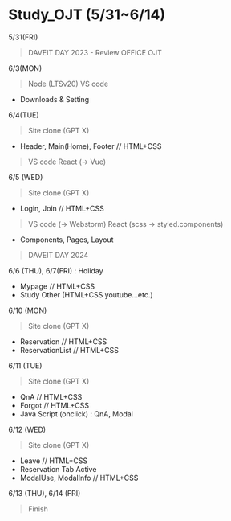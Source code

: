 # Study_OJT (5/31~6/14)

5/31(FRI)
> DAVEIT DAY 2023 - Review
> OFFICE OJT

6/3(MON)
> Node (LTSv20)
> VS code
- Downloads & Setting

6/4(TUE)
> Site clone (GPT X)
- Header, Main(Home), Footer // HTML+CSS
> VS code
> React (→ Vue)

6/5 (WED)
> Site clone (GPT X)
- Login, Join // HTML+CSS
> VS code (→ Webstorm)
> React (scss → styled.components)
- Components, Pages, Layout 

> DAVEIT DAY 2024 

6/6 (THU), 6/7(FRI) : Holiday
- Mypage // HTML+CSS
- Study Other (HTML+CSS youtube...etc.)

6/10 (MON)
> Site clone (GPT X)
- Reservation // HTML+CSS
- ReservationList // HTML+CSS

6/11 (TUE)
> Site clone (GPT X)
- QnA // HTML+CSS
- Forgot // HTML+CSS
- Java Script (onclick) : QnA, Modal

6/12 (WED)
> Site clone (GPT X)
- Leave // HTML+CSS
- Reservation Tab Active
- ModalUse, ModalInfo // HTML+CSS

6/13 (THU), 6/14 (FRI)
> Finish
